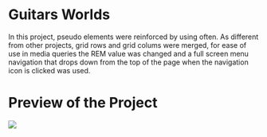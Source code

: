 # Guitars Worlds
In this project, pseudo elements were reinforced by using often. As different from other projects, grid rows and grid colums were merged, for ease of use in media queries the REM value was changed and a full screen menu navigation that drops down from the top of the page when the navigation icon is clicked was used.
# Preview of the Project
![](guitars-world.gif)

